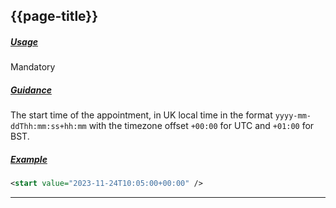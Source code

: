 ## {{page-title}}

<h5><ins>Usage</ins></h5>

<span class="mro-circle mandatory" title="Mandatory"></span> Mandatory

<h5><ins>Guidance</ins></h5>

The start time of the appointment, in UK local time in the format `yyyy-mm-ddThh:mm:ss+hh:mm` with the timezone offset `+00:00` for UTC and `+01:00` for BST.

<h5><ins>Example</ins></h5>

```xml
<start value="2023-11-24T10:05:00+00:00" />
```

---